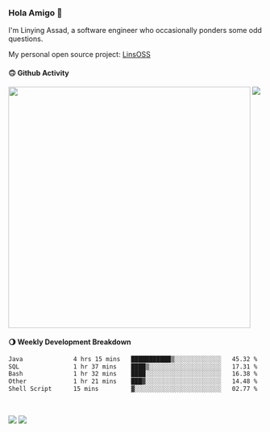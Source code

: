 ### Hola Amigo 🤣   

I'm Linying Assad, a software engineer who occasionally ponders some odd questions.  

My personal open source project: [LinsOSS](https://github.com/linsoss)
 
#### 🙃 Github Activity 
<div>
  <img src="https://github-readme-stats.vercel.app/api?username=al-assad&show_icons=true" align="top" style="display: inline-block;" width="480"/>
  <img src="https://github-readme-stats.vercel.app/api/top-langs/?username=al-assad&hide=css,html&langs_count=8&layout=compact" align="top" style="display: inline-block;"/>
</div>

#### 🌖 Weekly Development Breakdown
<!--START_SECTION:waka-->

```txt
Java              4 hrs 15 mins   ███████████▒░░░░░░░░░░░░░   45.32 %
SQL               1 hr 37 mins    ████▒░░░░░░░░░░░░░░░░░░░░   17.31 %
Bash              1 hr 32 mins    ████░░░░░░░░░░░░░░░░░░░░░   16.38 %
Other             1 hr 21 mins    ███▓░░░░░░░░░░░░░░░░░░░░░   14.48 %
Shell Script      15 mins         ▓░░░░░░░░░░░░░░░░░░░░░░░░   02.77 %
```

<!--END_SECTION:waka-->

<br>

<a href="https://twitter.com/assad_lin"><img src="https://img.shields.io/badge/Twitter-@assad__lin-blue?style=flat&logo=twitter" /></a>
<a href="https://al-assad.github.io"><img src="https://img.shields.io/badge/Blogs-Linying_Assad's_Blog-yellow?style=flat&logo=github" /></a>

